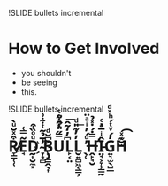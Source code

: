 !SLIDE bullets incremental
# How to Get Involved #

* you shouldn't
* be seeing
* this.

!SLIDE bullets incremental
# R̷̸̞͇̜̜͒ͯ̆ͧ̀Ẽ̘̿͑D̰͎̮̼͓ͧͦ̏͒ ̓̅̉̃ͭ͋͗҉̴̞͙̻͘Ḅ̡̳̭̖͎͆̆ͩU̿̋̓͒͋ͭ͏̤̞̭̗͈L̙͔̤͆̓̒̃̂͞L̮͍̻͖͔̳͕̓̓͊̎ͩ͟ ̖̜̓ͧ́̓ͥͣ̈H̶̛̭̙̘̮̿̇́̇̽̉Î̵̤̘͕̞̹͇̰ͥ̅ͣͨͅG͍͉̫̖̺̲̓́ͮͭ́ͪ̽ͩH͊ͯ͏͔̮̫͡ #

